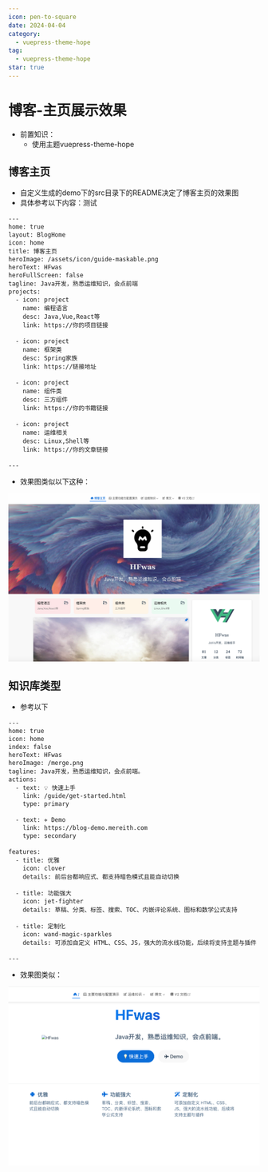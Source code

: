 ```yaml
---
icon: pen-to-square
date: 2024-04-04
category:
  - vuepress-theme-hope
tag:
  - vuepress-theme-hope
star: true
---
```


# 博客-主页展示效果
- 前置知识：
  - 使用主题vuepress-theme-hope

## 博客主页

- 自定义生成的demo下的src目录下的README决定了博客主页的效果图
- 具体参考以下内容：测试

```
---
home: true
layout: BlogHome
icon: home
title: 博客主页
heroImage: /assets/icon/guide-maskable.png
heroText: HFwas
heroFullScreen: false
tagline: Java开发，熟悉运维知识，会点前端
projects:
  - icon: project
    name: 编程语言
    desc: Java,Vue,React等
    link: https://你的项目链接

  - icon: project
    name: 框架类
    desc: Spring家族
    link: https://链接地址

  - icon: project
    name: 组件类
    desc: 三方组件
    link: https://你的书籍链接

  - icon: project
    name: 运维相关
    desc: Linux,Shell等
    link: https://你的文章链接

---
```

- 效果图类似以下这种：

![image-20240404154335289](images/image-20240404154335289.png)

## 知识库类型

- 参考以下

```
---
home: true
icon: home
index: false
heroText: HFwas
heroImage: /merge.png
tagline: Java开发，熟悉运维知识，会点前端。
actions:
  - text: 💡 快速上手
    link: /guide/get-started.html
    type: primary

  - text: ✈️ Demo
    link: https://blog-demo.mereith.com
    type: secondary

features:
  - title: 优雅
    icon: clover
    details: 前后台都响应式、都支持暗色模式且能自动切换

  - title: 功能强大
    icon: jet-fighter
    details: 草稿、分类、标签、搜索、TOC、内嵌评论系统、图标和数学公式支持

  - title: 定制化
    icon: wand-magic-sparkles
    details: 可添加自定义 HTML、CSS、JS，强大的流水线功能，后续将支持主题与插件

---
```

- 效果图类似：

![image-20240404154530055](images/image-20240404154530055.png)